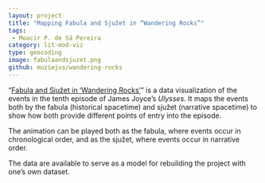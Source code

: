 ```yaml
---
layout: project
title: "Mapping Fabula and Sjužet in “Wandering Rocks”"
tags:  
 - Moacir P. de Sá Pereira
category: lit-mod-viz
type: geocoding
image: fabulaandsjuzet.png
github: muziejus/wandering-rocks
---
```


“[Fabula and Sjužet in ‘Wandering
Rocks’](http://muziejus.github.io/wandering-rocks)” is a data visualization of
the events in the tenth episode of James Joyce’s _Ulysses_. It maps the events
both by the fabula (historical spacetime) and sjužet (narrative spacetime) to
show how both provide different points of entry into the episode.

The animation can be played both as the fabula, where events occur in
chronological order, and as the sjužet, where events occur in narrative order.

The data are available to serve as a model for rebuilding the project with
one’s own dataset.
